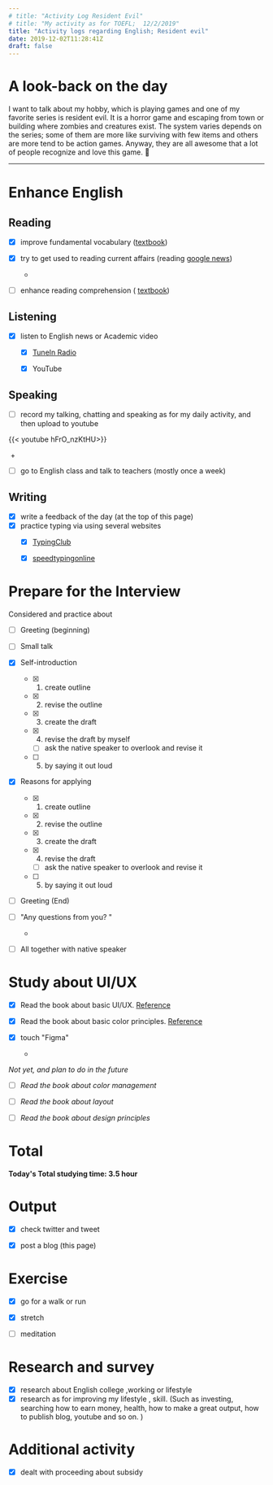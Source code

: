 ```yaml
---
# title: "Activity Log Resident Evil"
# title: "My activity as for TOEFL;  12/2/2019"
title: "Activity logs regarding English; Resident evil"
date: 2019-12-02T11:28:41Z
draft: false
---
```


# A look-back on the day



I want to talk about my hobby, which is playing games and one of my favorite series is resident evil. It is a horror game and escaping from town or building where zombies and creatures exist. The system varies depends on the series; some of them are more like surviving with few items and others are more tend to be action games. Anyway, they are all awesome that a lot of people recognize and love this game. 👻











---



# Enhance English

## Reading

- [x] improve fundamental vocabulary ([textbook](https://www.amazon.co.jp/dp/4010941855/))

- [x] try to get used to reading current affairs (reading [google news](https://news.google.com/))

  +

- [ ] enhance reading  comprehension ( [textbook](https://www.amazon.co.jp/dp/4010323310/))



## Listening

- [x] listen to English news or Academic video 
  - [x] [TuneIn Radio](https://tunein.com)
  - [x] YouTube



## Speaking

- [ ] record my talking, chatting and speaking as for my daily activity, and then upload to youtube

{{< youtube hFrO_nzKtHU>}}

​	+

- [ ] go to English class and talk to teachers (mostly once a week)

  


## Writing

- [x] write a feedback of the day (at the top of this page)
- [x] practice typing via using several websites
  - [x] [TypingClub](https://www.typingclub.com)
  - [x] [speedtypingonline](https://www.speedtypingonline.com/games/type-the-alphabet.php)







# Prepare for the Interview

Considered and practice about

- [ ] Greeting (beginning)

- [ ] Small talk

- [x] Self-introduction

  - [x] 1. create  outline

  - [x] 2. revise the outline

  - [x] 3. create the draft 

  - [x] 4. revise the draft by myself

    - [ ] ask the native speaker to overlook and revise it

  - [ ] 5. by saying it out loud

- [x] Reasons for applying

  - [x] 1. create  outline

  - [x] 2. revise the outline

  - [x] 3. create the draft 

  - [x] 4. revise the draft

    - [ ] ask the native speaker to overlook and revise it

  - [ ] 5. by saying it out loud

- [ ] Greeting (End)

- [ ] "Any questions from you? "

  +

- [ ] All together with native speaker



# Study about UI/UX

- [x] Read the book about basic UI/UX. [Reference](https://www.amazon.co.jp/dp/B07PQF8TBW/)

- [x] Read the book about basic color principles. [Reference](https://www.amazon.co.jp/dp/4844367714/)

- [x] touch "Figma"

  +

*Not yet, and plan to do in the future*

- [ ] *Read the book about color management*
- [ ] *Read the book about layout*
- [ ] *Read the book about design principles*



# Total

**Today's Total studying time:    3.5  hour**



# Output

- [x] check twitter and tweet 

- [x] post a blog (this page)

  

# Exercise

- [x] go for a walk or run

- [x] stretch

- [ ] meditation

  


# Research and survey

- [x] research about English college ,working or lifestyle
- [x] research as for improving my lifestyle , skill. (Such as investing, searching how to earn money, health, how to make a great output, how to publish blog, youtube and so on. )

# Additional activity

- [x] dealt with proceeding about subsidy

